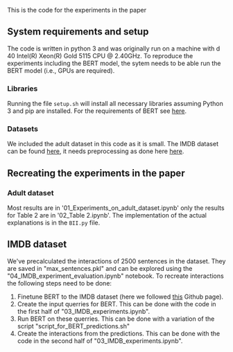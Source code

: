 This is the code for the experiments in the paper 

## System requirements and setup
The code is written in python 3 and was originally run on a machine with d 40 Intel(R) Xeon(R) Gold 5115 CPU @ 2.40GHz. To reproduce the experiments including the BERT model, the sytem needs to be able run the BERT model (i.e., GPUs are required). 

### Libraries
Running the file `setup.sh` will install all necessary libraries assuming Python 3 and pip are installed. For the requirements of BERT see [here](https://github.com/artemisart/bert-sentiment-IMDB).

### Datasets
We included the adult dataset in this code as it is small. The IMDB dataset can be found [here](https://ai.stanford.edu/~amaas/data/sentiment/), it needs preprocessing as done here [here](https://github.com/artemisart/bert-sentiment-IMDB).

## Recreating the experiments in the paper
### Adult dataset
Most results are in '01_Experiments_on_adult_dataset.ipynb' only the results for Table 2 are in '02_Table 2.ipynb'. The implementation of the 
actual explanations is in the `BII.py` file.

## IMDB dataset
We've precalculated the interactions of 2500 sentences in the dataset. They are saved in "max_sentences.pkl" and can be explored using the "04_IMDB_experiment_evaluation.ipynb" notebook. To recreate interactions the following steps need to be done:

1. Finetune BERT to the IMDB dataset (here we followed [this](https://github.com/artemisart/bert-sentiment-IMDB) Github page).
2. Create the input querries for BERT. This can be done with the code in the first half of "03_IMDB_experiments.ipynb".
3. Run BERT on these querries. This can be done with a variation of the script "script_for_BERT_predictions.sh"
4. Create the interactions from the predictions.  This can be done with the code in the second half of "03_IMDB_experiments.ipynb".